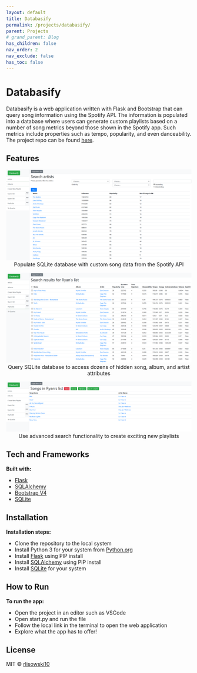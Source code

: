 ```yaml
---
layout: default
title: Databasify
permalink: /projects/databasify/
parent: Projects
# grand_parent: Blog
has_children: false
nav_order: 2
nav_exclude: false
has_toc: false
---
```


# Databasify
Databasify is a web application written with Flask and Bootstrap that can query song information using the Spotify API. 
The information is populated into a database where users can generate custom playlists based on a number of song metrics beyond those shown in the Spotify app.
Such metrics include properties such as tempo, popularity, and even danceability. 
The project repo can be found [here](https://github.com/rlisowski10/Databasify/).

## Features

<p align="center">
    <img src="/assets/images/databasify/search-artists.png" alt="artist-view.png" width=700>
    <br/>
    Populate SQLite database with custom song data from the Spotify API
</p>

<p align="center">
    <img src="/assets/images/databasify/search-songs.png" alt="song-view.png" width=700>
    <br/>
    Query SQLite database to access dozens of hidden song, album, and artist attributes
</p>

<p align="center">
    <img src="/assets/images/databasify/create-playlist.png" alt="create-playlist.png" width=700>
    <br/>
    Use advanced search functionality to create exciting new playlists
</p>

## Tech and Frameworks
<b>Built with:</b>
- [Flask](https://pypi.org/project/Flask/)
- [SQLAlchemy](https://pypi.org/project/SQLAlchemy/)
- [Bootstrap V4](https://getbootstrap.com/docs/4.0/getting-started/introduction/)
- [SQLite](https://www.sqlite.org/index.html)

## Installation
<b>Installation steps:</b>
- Clone the repository to the local system
- Install Python 3 for your system from [Python.org](https://www.python.org/)
- Install [Flask](https://pypi.org/project/Flask/) using PIP install
- Install [SQLAlchemy](https://pypi.org/project/SQLAlchemy/) using PIP install
- Install [SQLite](https://www.sqlite.org/index.html) for your system

## How to Run
<b>To run the app:</b>
- Open the project in an editor such as VSCode
- Open start.py and run the file
- Follow the local link in the terminal to open the web application
- Explore what the app has to offer!

## License
MIT © [rlisowski10](https://github.com/rlisowski10/)